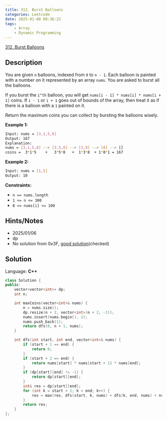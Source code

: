 ```yaml
---
title: 312. Burst Balloons
categories: Leetcode
date: 2025-01-08 00:36:22
tags:
    - Array
    - Dynamic Programming
---
```


[312. Burst Balloons](https://leetcode.com/problems/burst-balloons/description/?envType=problem-list-v2&envId=plakya4j)

## Description

You are given `n` balloons, indexed from `0` to `n - 1`. Each balloon is painted with a number on it represented by an array `nums`. You are asked to burst all the balloons.

If you burst the `i^th` balloon, you will get `nums[i - 1] * nums[i] * nums[i + 1]` coins. If `i - 1` or `i + 1` goes out of bounds of the array, then treat it as if there is a balloon with a `1` painted on it.

Return the maximum coins you can collect by bursting the balloons wisely.

**Example 1:**

```bash
Input: nums = [3,1,5,8]
Output: 167
Explanation:
nums = [3,1,5,8] --> [3,5,8] --> [3,8] --> [8] --> []
coins =  3*1*5    +   3*5*8   +  1*3*8  + 1*8*1 = 167
```

**Example 2:**

```bash
Input: nums = [1,5]
Output: 10
```

**Constraints:**

- `n == nums.length`
- `1 <= n <= 300`
- `0 <= nums[i] <= 100`

## Hints/Notes

- 2025/01/06
- dp
- No solution from 0x3F, [good solution](https://leetcode.cn/problems/burst-balloons/solutions/337630/zhe-ge-cai-pu-zi-ji-zai-jia-ye-neng-zuo-guan-jian-/)(checked)

## Solution

Language: **C++**

```C++
class Solution {
public:
    vector<vector<int>> dp;
    int n;

    int maxCoins(vector<int>& nums) {
        n = nums.size();
        dp.resize(n + 2, vector<int>(n + 2, -1));
        nums.insert(nums.begin(), 1);
        nums.push_back(1);
        return dfs(0, n + 1, nums);
    }

    int dfs(int start, int end, vector<int>& nums) {
        if (start + 1 == end) {
            return 0;
        }
        if (start + 2 == end) {
            return nums[start] * nums[start + 1] * nums[end];
        }
        if (dp[start][end] != -1) {
            return dp[start][end];
        }
        int& res = dp[start][end];
        for (int k = start + 1; k < end; k++) {
            res = max(res, dfs(start, k, nums) + dfs(k, end, nums) + nums[start] * nums[k] * nums[end]);
        }
        return res;
    }
};
```
